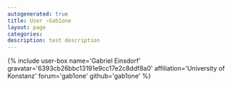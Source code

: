 ```yaml
---
autogenerated: true
title: User ›Gab1one
layout: page
categories: 
description: test description
---
```


{% include user-box name='Gabriel Einsdorf' gravatar='6393cb26bbc13191e9cc17e2c8ddf8a0' affiliation='University of Konstanz' forum='gab1one' github='gab1one' %}
